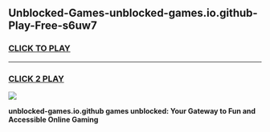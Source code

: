 
## Unblocked-Games-unblocked-games.io.github-Play-Free-s6uw7
<h3>
<a href="https://premium76.site?title=unblocked-games.io.github&ref=18A">CLICK TO PLAY</a></h3>
<hr>

<h3>
<a href="https://premium76.site?title=unblocked-games.io.github&ref=18A">CLICK 2 PLAY</a>
  
</h3>

<a href="https://premium76.site?title=unblocked-games.io.github&ref=18A"><img src="https://clearcache.store/games.png"></a>


**unblocked-games.io.github games unblocked: Your Gateway to Fun and Accessible Online Gaming**
